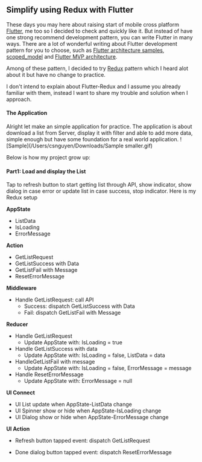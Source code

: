 ## Simplify using Redux with Flutter

These days you may here about raising start of mobile cross platform [Flutter](https://flutter.io), me too so I decided to check  and quickly like it. But instead of have one strong recommend development pattern, you can write Flutter in many ways. There are a lot of wonderful writing about Flutter development pattern for you to choose, such as [Flutter architecture samples](https://github.com/brianegan/flutter_architecture_samples), [scoped_model](https://pub.dartlang.org/packages/scoped_model) and [Flutter MVP architecture](https://medium.com/@develodroid/flutter-iv-mvp-architecture-e4a979d9f47e). 

Among of these pattern, I decided to try [Redux](https://pub.dartlang.org/packages/redux) pattern which I heard alot about it but have no change to practice. 

I don't intend to explain about Flutter-Redux and I assume you already familiar with them, instead I want to share my trouble and solution when I approach.

#### The Application

Alright let make an simple application for practice. The application is about download a list from Server, display it with filter and able to add more data, simple enough but have some foundation for a real world application. 
![Sample](/Users/csnguyen/Downloads/Sample smaller.gif)

Below is how my project grow up:

#### Part1: Load and display the List

Tap to refresh button to start getting list through API, show indicator, show dialog in case error or update list in case success, stop indicator. Here is my Redux setup

**AppState**

* ListData
* IsLoading
* ErrorMessage

**Action**

* GetListRequest
* GetListSuccess with Data
* GetListFail with Message
* ResetErrorMessage

**Middleware**

* Handle GetListRequest: call API
  * Success: dispatch GetListSuccess with Data
  * Fail: dispatch GetListFail with Message

**Reducer**

- Handle GetListRequest
  - Update AppState with: IsLoading = true
- Handle GetListSuccess with data
  - Update AppState with: IsLoading = false, ListData = data
- HandleGetListFail with message
  - Update AppState with: IsLoading = false, ErrorMessage = message
- Handle ResetErrorMessage
  - Update AppState with: ErrorMessage = null

**UI Connect**

* UI List update when AppState-ListData change
* UI Spinner show or hide when AppState-IsLoading change
* UI Dialog show or hide when AppState-ErrorMessage change


**UI Action**

* Refresh button tapped event: dispatch GetListRequest
* Done dialog button tapped event: dispatch ResetErrorMessage

  ​

